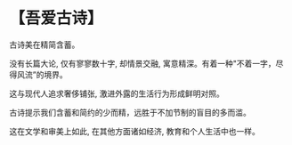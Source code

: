 # 【吾爱古诗】

古诗美在精简含蓄。

没有长篇大论, 仅有寥寥数十字, 却情景交融, 寓意精深。有着一种"不着一字，尽得风流”的境界。

这与现代人追求奢侈铺张, 激进外露的生活行为形成鲜明对照。

古诗提示我们含蓄和简约的少而精，远胜于不加节制的盲目的多而滥。

这在文学和审美上如此, 在其他方面诸如经济, 教育和个人生活中也一样。